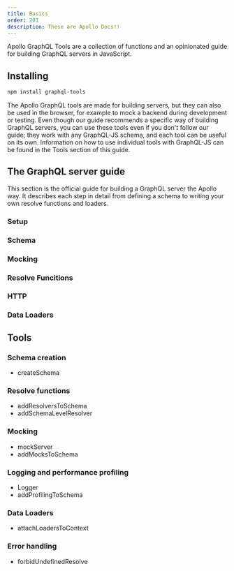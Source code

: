 ```yaml
---
title: Basics
order: 201
description: These are Apollo Docs!!
---
```


Apollo GraphQL Tools are a collection of functions and an opinionated guide for building GraphQL servers in JavaScript.

## Installing

```txt
npm install graphql-tools
```
The Apollo GraphQL tools are made for building servers, but they can also be used in the browser, for example to mock a backend during development or testing. Even though our guide recommends a specific way of building GraphQL servers, you can use these tools even if you don't follow our guide; they work with any GraphQL-JS schema, and each tool can be useful on its own. Information on how to use individual tools with GraphQL-JS can be found in the Tools section of this guide.

## The GraphQL server guide

This section is the official guide for building a GraphQL server the Apollo way. It describes each step in detail from defining a schema to writing your own resolve functions and loaders.

### Setup

### Schema

### Mocking

### Resolve Funcitions 

### HTTP

### Data Loaders

## Tools

### Schema creation

* createSchema

### Resolve functions

* addResolversToSchema
* addSchemaLevelResolver

### Mocking

* mockServer
* addMocksToSchema

### Logging and performance profiling

* Logger
* addProfilingToSchema

### Data Loaders

* attachLoadersToContext

### Error handling

* forbidUndefinedResolve



